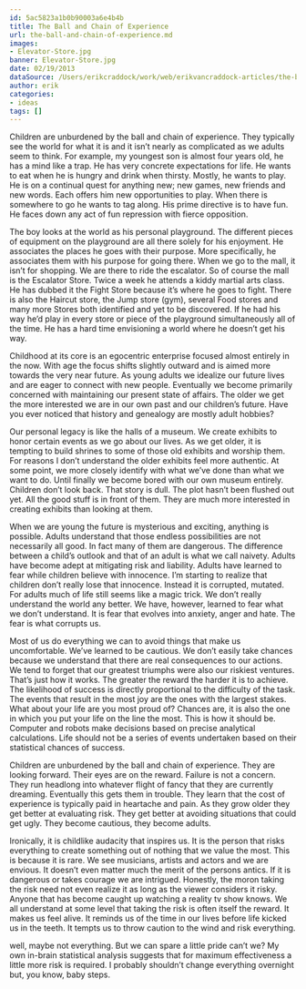 ```yaml
---
id: 5ac5823a1b0b90003a6e4b4b
title: The Ball and Chain of Experience
url: the-ball-and-chain-of-experience.md
images:
- Elevator-Store.jpg
banner: Elevator-Store.jpg
date: 02/19/2013
dataSource: /Users/erikcraddock/work/web/erikvancraddock-articles/the-ball-and-chain-of-experience/the-ball-and-chain-of-experience.md
author: erik
categories:
- ideas
tags: []
---
```


Children are unburdened by the ball and chain of experience. They typically see the world for what it is and it isn’t nearly as complicated as we adults seem to think. For example, my youngest son is almost four years old, he has a mind like a trap. He has very concrete expectations for life. He wants to eat when he is hungry and drink when thirsty. Mostly, he wants to play. He is on a continual quest for anything new; new games, new friends and new words. Each offers him new opportunities to play. When there is somewhere to go he wants to tag along. His prime directive is to have fun. He faces down any act of fun repression with fierce opposition.

The boy looks at the world as his personal playground. The different pieces of equipment on the playground are all there solely for his enjoyment. He associates the places he goes with their purpose. More specifically, he associates them with his purpose for going there. When we go to the mall, it isn’t for shopping. We are there to ride the escalator. So of course the mall is the Escalator Store. Twice a week he attends a kiddy martial arts class. He has dubbed it the Fight Store because it’s where he goes to fight. There is also the Haircut store, the Jump store (gym), several Food stores and many more Stores both identified and yet to be discovered. If he had his way he’d play in every store or piece of the playground simultaneously all of the time. He has a hard time envisioning a world where he doesn’t get his way.

Childhood at its core is an egocentric enterprise focused almost entirely in the now. With age the focus shifts slightly outward and is aimed more towards the very near future. As young adults we idealize our future lives and are eager to connect with new people. Eventually we become primarily concerned with maintaining our present state of affairs. The older we get the more interested we are in our own past and our children’s future. Have you ever noticed that history and genealogy are mostly adult hobbies?

Our personal legacy is like the halls of a museum. We create exhibits to honor certain events as we go about our lives. As we get older, it is tempting to build shrines to some of those old exhibits and worship them. For reasons I don’t understand the older exhibits feel more authentic. At some point, we more closely identify with what we’ve done than what we want to do. Until finally we become bored with our own museum entirely. Children don’t look back. That story is dull. The plot hasn’t been flushed out yet. All the good stuff is in front of them. They are much more interested in creating exhibits than looking at them.

When we are young the future is mysterious and exciting, anything is possible. Adults understand that those endless possibilities are not necessarily all good. In fact many of them are dangerous. The difference between a child’s outlook and that of an adult is what we call naivety. Adults have become adept at mitigating risk and liability. Adults have learned to fear while children believe with innocence. I’m starting to realize that children don’t really lose that innocence. Instead it is corrupted, mutated. For adults much of life still seems like a magic trick. We don’t really understand the world any better. We have, however, learned to fear what we don’t understand. It is fear that evolves into anxiety, anger and hate. The fear is what corrupts us.

Most of us do everything we can to avoid things that make us uncomfortable. We’ve learned to be cautious. We don’t easily take chances because we understand that there are real consequences to our actions. We tend to forget that our greatest triumphs were also our riskiest ventures. That’s just how it works. The greater the reward the harder it is to achieve. The likelihood of success is directly proportional to the difficulty of the task. The events that result in the most joy are the ones with the largest stakes. What about your life are you most proud of? Chances are, it is also the one in which you put your life on the line the most. This is how it should be. Computer and robots make decisions based on precise analytical calculations. Life should not be a series of events undertaken based on their statistical chances of success.

Children are unburdened by the ball and chain of experience. They are looking forward. Their eyes are on the reward. Failure is not a concern. They run headlong into whatever flight of fancy that they are currently dreaming. Eventually this gets them in trouble. They learn that the cost of experience is typically paid in heartache and pain. As they grow older they get better at evaluating risk. They get better at avoiding situations that could get ugly. They become cautious, they become adults.

Ironically, it is childlike audacity that inspires us. It is the person that risks everything to create something out of nothing that we value the most. This is because it is rare. We see musicians, artists and actors and we are envious. It doesn’t even matter much the merit of the persons antics. If it is dangerous or takes courage we are intrigued. Honestly, the moron taking the risk need not even realize it as long as the viewer considers it risky. Anyone that has become caught up watching a reality tv show knows. We all understand at some level that taking the risk is often itself the reward. It makes us feel alive. It reminds us of the time in our lives before life kicked us in the teeth. It tempts us to throw caution to the wind and risk everything.

well, maybe not everything. But we can spare a little pride can’t we? My own in-brain statistical analysis suggests that for maximum effectiveness a little more risk is required. I probably shouldn’t change everything overnight but, you know, baby steps.
